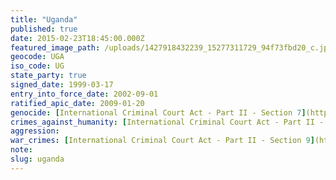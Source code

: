 ```yaml
---
title: "Uganda"
published: true
date: 2015-02-23T18:45:00.000Z
featured_image_path: /uploads/1427918432239_15277311729_94f73fbd20_c.jpg
geocode: UGA
iso_code: UG
state_party: true
signed_date: 1999-03-17
entry_into_force_date: 2002-09-01
ratified_apic_date: 2009-01-20
genocide: [International Criminal Court Act - Part II - Section 7](https://iccdb.hrlc.net/data/doc/410/keyword/46/)
crimes_against_humanity: [International Criminal Court Act - Part II - Section 8](https://iccdb.hrlc.net/data/doc/410/keyword/13/)
aggression:
war_crimes: [International Criminal Court Act - Part II - Section 9](https://iccdb.hrlc.net/data/doc/410/keyword/145/)
note:
slug: uganda
---
```

